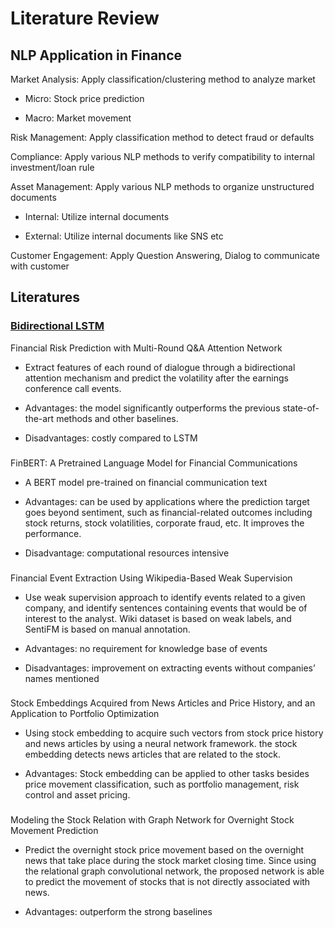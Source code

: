 # Literature Review

## NLP Application in Finance
Market Analysis: Apply classification/clustering method to analyze market

- Micro: Stock price prediction

- Macro: Market movement

Risk Management: Apply classification method to detect fraud or defaults

Compliance: Apply various NLP methods to verify compatibility to internal investment/loan rule

Asset Management: Apply various NLP methods to organize unstructured documents

- Internal: Utilize internal documents

- External: Utilize internal documents like SNS etc

Customer Engagement: Apply Question Answering, Dialog to communicate with customer

## Literatures

### [Bidirectional LSTM](https://www.ijcai.org/Proceedings/2020/0631.pdf)

Financial Risk Prediction with Multi-Round Q&A Attention Network

- Extract features of each round of dialogue through a bidirectional attention mechanism and predict the volatility after the earnings conference call events.

- Advantages: the model significantly outperforms the previous state-of-the-art methods and other baselines.

- Disadvantages: costly compared to LSTM

### []()

FinBERT: A Pretrained Language Model for Financial Communications

- A BERT model pre-trained on financial communication text

- Advantages: can be used by applications where the prediction target goes beyond sentiment, such as financial-related outcomes including stock returns, stock volatilities, corporate fraud, etc. It improves the performance.

- Disadvantage: computational resources intensive

###

Financial Event Extraction Using Wikipedia-Based Weak Supervision

- Use weak supervision approach to identify events related to a given company, and identify sentences containing events that would be of interest to the analyst. Wiki dataset is based on weak labels, and SentiFM is based on manual annotation.

- Advantages: no requirement for knowledge base of events

- Disadvantages: improvement on extracting events without companies’ names mentioned

###
Stock Embeddings Acquired from News Articles and Price History, and an Application to Portfolio Optimization

- Using stock embedding to acquire such vectors from stock price history and news articles by using a neural network framework. the stock embedding detects news articles that are related to the stock.

- Advantages: Stock embedding can be applied to other tasks besides price movement classification, such as portfolio management, risk control and asset pricing.

###
Modeling the Stock Relation with Graph Network for Overnight Stock Movement Prediction

- Predict the overnight stock price movement based on the overnight news that take place during the stock market closing time. Since using the relational graph convolutional network, the proposed network is able to predict the movement of stocks that is not directly associated with news. 

- Advantages: outperform the strong baselines






